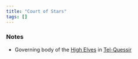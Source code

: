 ```yaml
---
title: "Court of Stars"
tags: []
---
```


### Notes

- Governing body of the [High Elves](content/Species/High%20Elves.md) in [Tel-Quessir](content/Places/Tel-Quessir.md)
